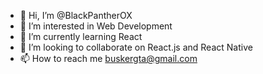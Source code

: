 - 👋 Hi, I’m @BlackPantherOX
- 👀 I’m interested in Web Development
- 🌱 I’m currently learning React
- 💞️ I’m looking to collaborate on React.js and React Native
- 📫 How to reach me buskergta@gmail.com

<!---
BlackPantherOX/BlackPantherOX is a ✨ special ✨ repository because its `README.md` (this file) appears on your GitHub profile.
You can click the Preview link to take a look at your changes.
--->
